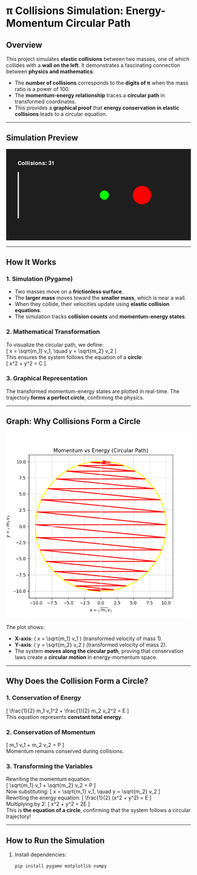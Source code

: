 # **π Collisions Simulation: Energy-Momentum Circular Path**

## **Overview**
This project simulates **elastic collisions** between two masses, one of which collides with a **wall on the left**. It demonstrates a fascinating connection between **physics and mathematics**:  

- The **number of collisions** corresponds to the **digits of π** when the mass ratio is a power of 100.  
- The **momentum-energy relationship** traces a **circular path** in transformed coordinates.  
- This provides a **graphical proof** that **energy conservation in elastic collisions** leads to a circular equation.

---

## **Simulation Preview**
![Simulation Screenshot](simulation.png)

---

## **How It Works**
### **1. Simulation (Pygame)**
- Two masses move on a **frictionless surface**.  
- The **larger mass** moves toward the **smaller mass**, which is near a wall.  
- When they collide, their velocities update using **elastic collision equations**.  
- The simulation tracks **collision counts** and **momentum-energy states**.

### **2. Mathematical Transformation**
To visualize the circular path, we define:  
\[
x = \sqrt{m_1} v_1, \quad y = \sqrt{m_2} v_2
\]  
This ensures the system follows the equation of a **circle**:  
\[
x^2 + y^2 = C
\]

### **3. Graphical Representation**
The transformed momentum-energy states are plotted in real-time. The trajectory **forms a perfect circle**, confirming the physics.

---

## **Graph: Why Collisions Form a Circle**
![Momentum-Energy Circular Path](momentum_energy_circle.png)

The plot shows:
- **X-axis**: \( x = \sqrt{m_1} v_1 \) (transformed velocity of mass 1).  
- **Y-axis**: \( y = \sqrt{m_2} v_2 \) (transformed velocity of mass 2).  
- The system **moves along the circular path**, proving that conservation laws create a **circular motion** in energy-momentum space.

---

## **Why Does the Collision Form a Circle?**
### **1. Conservation of Energy**
\[
\frac{1}{2} m_1 v_1^2 + \frac{1}{2} m_2 v_2^2 = E
\]  
This equation represents **constant total energy**.

### **2. Conservation of Momentum**
\[
m_1 v_1 + m_2 v_2 = P
\]  
Momentum remains conserved during collisions.

### **3. Transforming the Variables**
Rewriting the momentum equation:  
\[
\sqrt{m_1} v_1 + \sqrt{m_2} v_2 = P
\]  
Now substituting:
\[
x = \sqrt{m_1} v_1, \quad y = \sqrt{m_2} v_2
\]  
Rewriting the energy equation:
\[
\frac{1}{2} (x^2 + y^2) = E
\]  
Multiplying by 2:
\[
x^2 + y^2 = 2E
\]  
This is **the equation of a circle**, confirming that the system follows a circular trajectory!

---

## **How to Run the Simulation**
1. Install dependencies:
   ```bash
   pip install pygame matplotlib numpy
